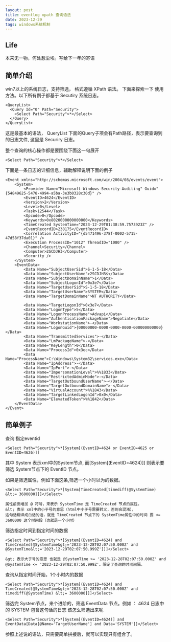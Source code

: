 ```yaml
---
layout: post
title: eventlog xpath 查询语法
date: 2023-12-29
tags: windows系统机制  
---
```


## Life
本来无一物，何处惹尘埃。写给下一年的寄语

## 简单介绍
win7以上的系统日志，支持筛选， 格式遵循 XPath 语法。 下面来探索一下 使用方法。以下所有例子都基于 Secutiry 系统日志。
```
<QueryList>
  <Query Id="0" Path="Security">
    <Select Path="Security">*</Select>
  </Query>
</QueryList>
```

这是最基本的语法， QueryList 下面的Query子项会有Path路径，表示要查询到的日志文件, 这里是 Securiry 日志。

整个查询的核心操作都是要围绕下面这一句展开
```
<Select Path="Security">*</Select>
```

下面是一条日志的详细信息，辅助解释说明下面的例子
```
<Event xmlns="http://schemas.microsoft.com/win/2004/08/events/event">
    <System>
        <Provider Name="Microsoft-Windows-Security-Auditing" Guid="{54849625-5478-4994-a5ba-3e3b0328c30d}" />
        <EventID>4624</EventID>
        <Version>2</Version>
        <Level>0</Level>
        <Task>12544</Task>
        <Opcode>0</Opcode>
        <Keywords>0x8020000000000000</Keywords>
        <TimeCreated SystemTime="2023-12-29T01:38:59.7573923Z" />
        <EventRecordID>238175</EventRecordID>
        <Correlation ActivityID="{d5471496-378f-0002-5715-47d58f37da01}" />
        <Execution ProcessID="1012" ThreadID="1080" />
        <Channel>Security</Channel>
        <Computer>2SCDJH3</Computer>
        <Security />
    </System>
    <EventData>
        <Data Name="SubjectUserSid">S-1-5-18</Data>
        <Data Name="SubjectUserName">2SCDJH3$</Data>
        <Data Name="SubjectDomainName">1</Data>
        <Data Name="SubjectLogonId">0x3e7</Data>
        <Data Name="TargetUserSid">S-1-5-18</Data>
        <Data Name="TargetUserName">SYSTEM</Data>
        <Data Name="TargetDomainName">NT AUTHORITY</Data>
 
        <Data Name="TargetLogonId">0x3e7</Data>
        <Data Name="LogonType">5</Data>
        <Data Name="LogonProcessName">Advapi</Data>
        <Data Name="AuthenticationPackageName">Negotiate</Data>
        <Data Name="WorkstationName">-</Data>
        <Data Name="LogonGuid">{00000000-0000-0000-0000-000000000000}</Data>
        <Data Name="TransmittedServices">-</Data>
        <Data Name="LmPackageName">-</Data>
        <Data Name="KeyLength">0</Data>
        <Data Name="ProcessId">0x3ec</Data>
        <Data Name="ProcessName">C:\Windows\System32\services.exe</Data>
        <Data Name="IpAddress">-</Data>
        <Data Name="IpPort">-</Data>
        <Data Name="ImpersonationLevel">%%1833</Data>
        <Data Name="RestrictedAdminMode">-</Data>
        <Data Name="TargetOutboundUserName">-</Data>
        <Data Name="TargetOutboundDomainName">-</Data>
        <Data Name="VirtualAccount">%%1843</Data>
        <Data Name="TargetLinkedLogonId">0x0</Data>
        <Data Name="ElevatedToken">%%1842</Data>
    </EventData>
</Event>
```

## 简单例子
查询 指定eventid
```
<Select Path="Security">*[System[(EventID=4624 or EventID=4625 or EventID=4626)]]
```

其中 System 表示xml中的System节点, 而[System[(EventID=4624)]] 则表示要 筛选 System节点下的 EventID 节点。

如果是筛选属性，例如下面这条,筛选一个小时以为的数据。
```
<Select Path="Security">*[System[TimeCreated[timediff(@SystemTime) &lt;= 3600000]]]</Select>

属性前面增加 @ 符号，来表示 SystemTime 是 TimeCreated 节点的属性。
&lt; 表示 xml中的小于号的意思（html中小于号需要转义，否则会混淆），
这句话翻译成白话的话，就是 TimeCreated 节点下的 SystemTime属性中的时间 要 <= 3600000 这个时间段（也就是一个小时）
```



筛选指定时间到指定时间的数据
```
<Select Path="Security">*[System[(EventID=4624) and TimeCreated[@SystemTime&gt;='2023-12-28T02:07:50.000Z' and @SystemTime&lt;='2023-12-29T02:07:50.999Z']]]</Select>

&gt; 表示大于号的意思 也就是 @SystemTime >= '2023-12-28T02:07:50.000Z' and @SystemTime <= '2023-12-29T02:07:50.999Z'。限定了查询的时间间隔。
```

查询从指定时间开始，1个小时内的数据
```
<Select Path="Security">*[System[(EventID=4624) and TimeCreated[@SystemTime&gt;='2023-12-28T02:07:50.000Z' and timediff(@SystemTime) &lt;= 3600000]]]</Select>
```
筛选完 System节点，来个进阶的，筛选 EventData 节点。例如 ：  4624 日志中的 <Data Name="TargetUserName">SYSTEM</Data> 包含这句话的日志 该怎么筛选出来呢
```
<Select Path="Security">*[System[(EventID=4624)] and EventData[Data[@Name='TargetUserName'] and Data='SYSTEM']]</Select>
```
参照上述说的语法，只需要简单拼接后，就可以实现只有组合了。
